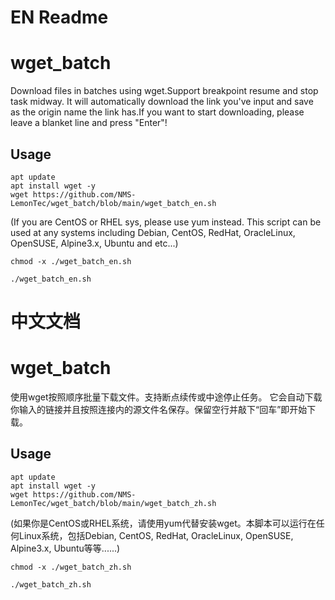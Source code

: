 # EN Readme
# wget_batch 
Download files in batches using wget.Support breakpoint resume and stop task midway.
It will automatically download the link you've input and save as the origin name the link has.If you want to start downloading, please leave a blanket line and press "Enter"!

## Usage

```
apt update
apt install wget -y
wget https://github.com/NMS-LemonTec/wget_batch/blob/main/wget_batch_en.sh
```
(If you are CentOS or RHEL sys, please use yum instead. This script can be used at any systems including Debian, CentOS, RedHat, OracleLinux, OpenSUSE, Alpine3.x, Ubuntu and etc...)

```
chmod -x ./wget_batch_en.sh
```


```
./wget_batch_en.sh
```

# 中文文档
# wget_batch
使用wget按照顺序批量下载文件。支持断点续传或中途停止任务。
它会自动下载你输入的链接并且按照连接内的源文件名保存。保留空行并敲下“回车”即开始下载。

## Usage
```
apt update
apt install wget -y
wget https://github.com/NMS-LemonTec/wget_batch/blob/main/wget_batch_zh.sh
```
(如果你是CentOS或RHEL系统，请使用yum代替安装wget。本脚本可以运行在任何Linux系统，包括Debian, CentOS, RedHat, OracleLinux, OpenSUSE, Alpine3.x, Ubuntu等等......)

```
chmod -x ./wget_batch_zh.sh
```


```
./wget_batch_zh.sh
```
